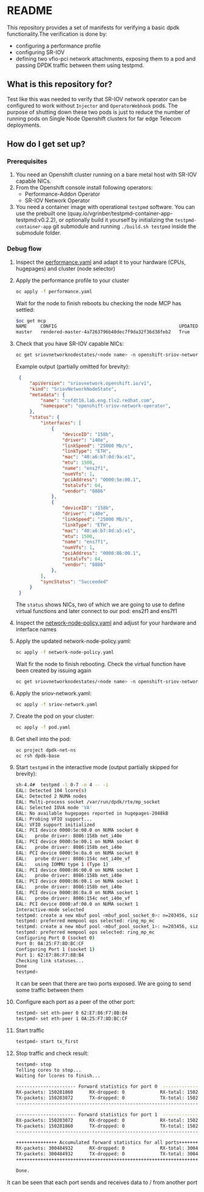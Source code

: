 # README #

This repository provides a set of manifests for verifying a basic dpdk functionality.The verification is done by:
- configuring a performance profile
- configuring SR-IOV
- defining two vfio-pci network attachments, exposing them to a pod and passing DPDK traffic between them using testpmd.

## What is this repository for? ##

Test like this was needed to verify that SR-IOV network operator can be configured to work without `Injector` and `OperatorWebhook` pods. The purpose of shutting down these two pods is just to reduce the number of running pods on Single Node Openshift clusters for far edge Telecom deployments.

## How do I get set up? ##
### Prerequisites ###
1. You need an Openshift cluster running on a bare metal host with SR-IOV capable NICs.
2. From the Openshift console install following operators:
    - Performance-Addon Operator
    - SR-IOV Network Operator
3. You need a container image with operational `testpmd` software. You can use the prebuilt one (quay.io/vgrinber/testpmd-container-app-testpmd:v0.2.2), or optionally build it yourself by initializing the `testpmd-container-app` git submodule and running `./build.sh testpmd` inside the submodule folder.

### Debug flow ###
1. Inspect the [performance.yaml](performance.yaml) and adapt it to your hardware (CPUs, hugepages) and cluster (node selector)
2. Apply the performance profile to your cluster 
   ```bash
   oc apply -f performance.yaml
   ```
   Wait for the node to finish reboots bu checking the node MCP has settled:
   ```bash
   $oc get mcp                                                                                                                                             
   NAME     CONFIG                                             UPDATED   UPDATING   DEGRADED   MACHINECOUNT   READYMACHINECOUNT   UPDATEDMACHINECOUNT   DEGRADEDMACHINECOUNT   
   master   rendered-master-4a7263796b40dec7f9da32f36d38feb2   True      False      False      1              1                   1                     0                      
   ```
3. Check that you have SR-IOV capable NICs:
   ```bash
   oc get sriovnetworknodestates/<node name> -n openshift-sriov-network-operator -ojson
   ```
   Example output (partially omitted for brevity):
   ```json
    {
        "apiVersion": "sriovnetwork.openshift.io/v1",
        "kind": "SriovNetworkNodeState",
        "metadata": {
            "name": "cnfdt16.lab.eng.tlv2.redhat.com",
            "namespace": "openshift-sriov-network-operator",
        },
        "status": {
            "interfaces": [
                {
                    "deviceID": "158b",
                    "driver": "i40e",
                    "linkSpeed": "25000 Mb/s",
                    "linkType": "ETH",
                    "mac": "40:a6:b7:0d:9a:e1",
                    "mtu": 1500,
                    "name": "ens2f1",
                    "numVfs": 1,
                    "pciAddress": "0000:5e:00.1",
                    "totalvfs": 64,
                    "vendor": "8086"
                },
                {
                    "deviceID": "158b",
                    "driver": "i40e",
                    "linkSpeed": "25000 Mb/s",
                    "linkType": "ETH",
                    "mac": "40:a6:b7:0d:a5:e1",
                    "mtu": 1500,
                    "name": "ens7f1",
                    "numVfs": 1,
                    "pciAddress": "0000:86:00.1",
                    "totalvfs": 64,
                    "vendor": "8086"
                },
            ],
            "syncStatus": "Succeeded"
        }
    }

   ```
   The `status` shows NICs, two of which we are going to use to define virtual functions and later connect to our pod: ens2f1 and ens7f1
4. Inspect the [network-node-policy.yaml](network-node-policy.yaml) and adjust for your hardware and interface names
5. Apply the updated network-node-policy.yaml:
   ```bash
   oc apply -f network-node-policy.yaml
   ```
   Wait fir the node to finish rebooting. Check the virtual function have been created by issuing again
   ```bash
   oc get sriovnetworknodestates/<node name> -n openshift-sriov-network-operator -ojson
   ```
6. Apply the sriov-network.yaml:
   ```bash
   oc apply -f sriov-network.yaml
   ```
7. Create the pod on your cluster:
   ```bash
   oc apply -f pod.yaml
   ```
8. Get shell into the pod:
   ```bash
   oc project dpdk-net-ns
   oc rsh dpdk-base
   ```
9. Start `testpmd` in the interactive mode (output partially skipped for brevity):
    ```bash
    sh-4.4#  testpmd -l 0-7 -n 4 -- -i
    EAL: Detected 104 lcore(s)
    EAL: Detected 2 NUMA nodes
    EAL: Multi-process socket /var/run/dpdk/rte/mp_socket
    EAL: Selected IOVA mode 'VA'
    EAL: No available hugepages reported in hugepages-2048kB
    EAL: Probing VFIO support...
    EAL: VFIO support initialized
    EAL: PCI device 0000:5e:00.0 on NUMA socket 0
    EAL:   probe driver: 8086:158b net_i40e
    EAL: PCI device 0000:5e:00.1 on NUMA socket 0
    EAL:   probe driver: 8086:158b net_i40e
    EAL: PCI device 0000:5e:0a.0 on NUMA socket 0
    EAL:   probe driver: 8086:154c net_i40e_vf
    EAL:   using IOMMU type 1 (Type 1)
    EAL: PCI device 0000:86:00.0 on NUMA socket 1
    EAL:   probe driver: 8086:158b net_i40e
    EAL: PCI device 0000:86:00.1 on NUMA socket 1
    EAL:   probe driver: 8086:158b net_i40e
    EAL: PCI device 0000:86:0a.0 on NUMA socket 1
    EAL:   probe driver: 8086:154c net_i40e_vf
    EAL: PCI device 0000:af:00.0 on NUMA socket 1
    Interactive-mode selected
    testpmd: create a new mbuf pool <mbuf_pool_socket_0>: n=203456, size=2176, socket=0
    testpmd: preferred mempool ops selected: ring_mp_mc
    testpmd: create a new mbuf pool <mbuf_pool_socket_1>: n=203456, size=2176, socket=1
    testpmd: preferred mempool ops selected: ring_mp_mc
    Configuring Port 0 (socket 0)
    Port 0: 0A:25:F7:8D:BC:CF
    Configuring Port 1 (socket 1)
    Port 1: 62:E7:86:F7:8B:B4
    Checking link statuses...
    Done
    testpmd> 
    ```

    It can be seen that there are two ports exposed. We are going to send some traffic between them
10. Configure each port as a peer of the other port:
    ```bash
    testpmd> set eth-peer 0 62:E7:86:F7:8B:B4
    testpmd> set eth-peer 1 0A:25:F7:8D:BC:CF

    ```
11. Start traffic
    ```bash
    testpmd> start tx_first

    ```

12.  Stop traffic and check result:
        ```bash
        testpmd> stop
        Telling cores to stop...
        Waiting for lcores to finish...
        
        ---------------------- Forward statistics for port 0  ----------------------
        RX-packets: 150281860      RX-dropped: 0             RX-total: 150281860
        TX-packets: 150203072      TX-dropped: 0             TX-total: 150203072
        ----------------------------------------------------------------------------
        
        ---------------------- Forward statistics for port 1  ----------------------
        RX-packets: 150203072      RX-dropped: 0             RX-total: 150203072
        TX-packets: 150281860      TX-dropped: 0             TX-total: 150281860
        ----------------------------------------------------------------------------
        
        +++++++++++++++ Accumulated forward statistics for all ports+++++++++++++++
        RX-packets: 300484932      RX-dropped: 0             RX-total: 300484932
        TX-packets: 300484932      TX-dropped: 0             TX-total: 300484932
        ++++++++++++++++++++++++++++++++++++++++++++++++++++++++++++++++++++++++++++
        
        Done.
        
        ```
    
It can be seen that each port sends and receives data to / from another port
